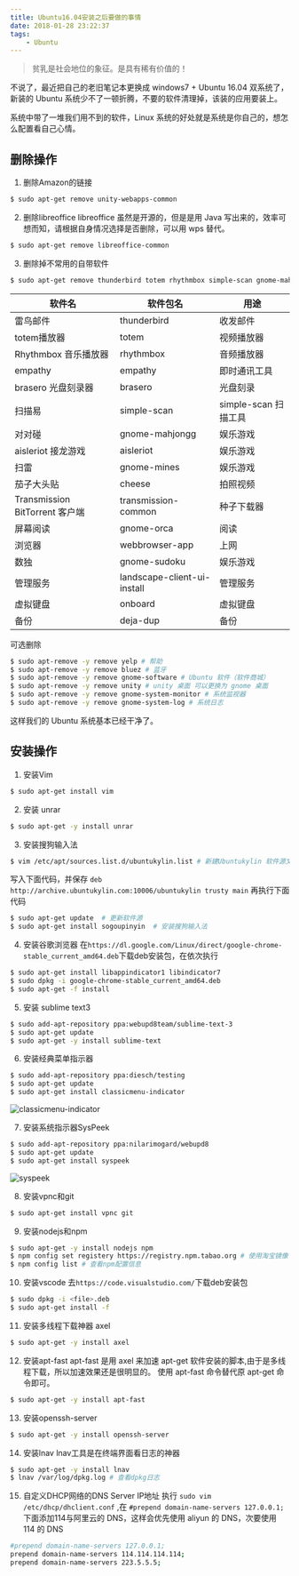 ```yaml
---
title: Ubuntu16.04安装之后要做的事情
date: 2018-01-28 23:22:37
tags:
    - Ubuntu
---
```


> 贫乳是社会地位的象征。是具有稀有价值的！

不说了，最近把自己的老旧笔记本更换成 windows7 + Ubuntu 16.04 双系统了，新装的 Ubuntu 系统少不了一顿折腾，不要的软件清理掉，该装的应用要装上。

<!-- more -->

系统中带了一堆我们用不到的软件，Linux 系统的好处就是系统是你自己的，想怎么配置看自己心情。

## 删除操作

1. 删除Amazon的链接
``` bash
$ sudo apt-get remove unity-webapps-common
```

2. 删除libreoffice
libreoffice 虽然是开源的，但是是用 Java 写出来的，效率可想而知，请根据自身情况选择是否删除，可以用 wps 替代。
``` bash
$ sudo apt-get remove libreoffice-common
```

3. 删除掉不常用的自带软件
``` bash
$ sudo apt-get remove thunderbird totem rhythmbox simple-scan gnome-mahjongg aisleriot gnome-mines cheese transmission-common gnome-orca webbrowser-app gnome-sudoku onboard deja-dup
```
|软件名|软件包名|用途 |
|----|----|----|
| 雷鸟邮件 | thunderbird | 收发邮件 |
| totem播放器 | totem | 视频播放器 |
| Rhythmbox 音乐播放器 | rhythmbox | 音频播放器 | 
| empathy | empathy | 即时通讯工具 |
| brasero 光盘刻录器 | brasero | 光盘刻录 |
| 扫描易 | simple-scan | simple-scan 扫描工具 |
| 对对碰 | gnome-mahjongg | 娱乐游戏 |
| aisleriot 接龙游戏 | aisleriot | 娱乐游戏 |
| 扫雷 | gnome-mines | 娱乐游戏 |
| 茄子大头贴 | cheese | 拍照视频 |
| Transmission BitTorrent 客户端| transmission-common | 种子下载器 |
| 屏幕阅读 | gnome-orca | 阅读 |
| 浏览器 | webbrowser-app  | 上网 |
| 数独 | gnome-sudoku | 娱乐游戏 |
| 管理服务 | landscape-client-ui-install  |  管理服务 |
| 虚拟键盘 | onboard  | 虚拟键盘 |
| 备份 | deja-dup | 备份 |

可选删除
``` bash
$ sudo apt-remove -y remove yelp # 帮助
$ sudo apt-remove -y remove bluez # 蓝牙
$ sudo apt-remove -y remove gnome-software # Ubuntu 软件（软件商城）
$ sudo apt-remove -y remove unity # unity 桌面 可以更换为 gnome 桌面
$ sudo apt-remove -y remove gnome-system-monitor # 系统监视器
$ sudo apt-remove -y remove gnome-system-log # 系统日志
```

这样我们的 Ubuntu 系统基本已经干净了。

## 安装操作

1. 安装Vim
``` bash
$ sudo apt-get install vim
```

2. 安装 unrar
``` bash
$ sudo apt-get -y install unrar
```

3. 安装搜狗输入法
``` bash
$ vim /etc/apt/sources.list.d/ubuntukylin.list # 新建Ubuntukylin 软件源文件
```
  写入下面代码，并保存
`deb http://archive.ubuntukylin.com:10006/ubuntukylin trusty main`
再执行下面代码
``` bash
$ sudo apt-get update  # 更新软件源
$ sudo apt-get install sogoupinyin  # 安装搜狗输入法
```

4. 安装谷歌浏览器
在`https://dl.google.com/Linux/direct/google-chrome-stable_current_amd64.deb`下载deb安装包，在依次执行
``` bash
$ sudo apt-get install libappindicator1 libindicator7  
$ sudo dpkg -i google-chrome-stable_current_amd64.deb   
$ sudo apt-get -f install 
```

5. 安装 sublime text3
``` bash
$ sudo add-apt-repository ppa:webupd8team/sublime-text-3    
$ sudo apt-get update    
$ sudo apt-get -y install sublime-text   
```

6. 安装经典菜单指示器
``` bash
$ sudo add-apt-repository ppa:diesch/testing  
$ sudo apt-get update  
$ sudo apt-get install classicmenu-indicator  
```
![classicmenu-indicator](/img/201801/ubuntu1604/classicmenu.png)

7. 安装系统指示器SysPeek
``` bash
$ sudo add-apt-repository ppa:nilarimogard/webupd8    
$ sudo apt-get update    
$ sudo apt-get install syspeek  
```
![syspeek](/img/201801/ubuntu1604/syspeek.png)

8. 安装vpnc和git
``` bash
$ sudo apt-get install vpnc git
```

9. 安装nodejs和npm
``` bash
$ sudo apt-get -y install nodejs npm
$ npm config set registery https://registry.npm.tabao.org # 使用淘宝镜像
$ npm config list # 查看npm配置信息
```

10. 安装vscode
  去`https://code.visualstudio.com/`下载deb安装包
``` bash
$ sudo dpkg -i <file>.deb
$ sudo apt-get install -f
```

11. 安装多线程下载神器 axel
``` bash
$ sudo apt-get -y install axel
```

12. 安装apt-fast
  apt-fast 是用 axel 来加速 apt-get 软件安装的脚本,由于是多线程下载，所以加速效果还是很明显的。
  使用 apt-fast 命令替代原 apt-get 命令即可。
``` bash
$ sudo apt-get -y install apt-fast
```

13. 安装openssh-server
``` bash
$ sudo apt-get -y install openssh-server 
```

14. 安装lnav
lnav工具是在终端界面看日志的神器
``` bash
$ sudo apt-get -y install lnav
$ lnav /var/log/dpkg.log # 查看dpkg日志
```

15. 自定义DHCP网络的DNS Server IP地址
  执行 `sudo vim /etc/dhcp/dhclient.conf` ,在 `#prepend domain-name-servers 127.0.0.1;` 下面添加114与阿里云的 DNS，这样会优先使用 aliyun 的 DNS，次要使用 114 的 DNS
``` bash
#prepend domain-name-servers 127.0.0.1;
prepend domain-name-servers 114.114.114.114;  
prepend domain-name-servers 223.5.5.5;  
```





